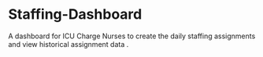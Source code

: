 # Staffing-Dashboard
A dashboard for ICU Charge Nurses to create the daily staffing assignments and view historical assignment data .
